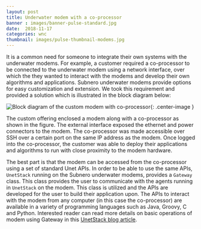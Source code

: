 ```yaml
---
layout: post
title: Underwater modem with a co-processor
banner : images/banner-pulse-standard.jpg
date:  2018-11-17
categories: wnc
thumbnail: images/pulse-thumbnail-modems.jpg
---
```


It is a common need for someone to integrate their own systems with the underwater modems. For example, a customer required a co-processor to be connected to the underwater modem using a network interface, over which the they wanted to interact with the modems and develop their own algorithms and applications. Subnero underwater modems provide options for easy customization and extension. We took this requirement and provided a solution which is illustrated in the block diagram below:

![Block diagram of the custom modem with co-processor]({{site.baseurl}}/images/block.jpg){: .center-image  }

The custom offering enclosed a modem along with a co-processor as shown in the figure. The external interface exposed the ethernet and power connectors to the modem. The co-processor was made accessible over SSH over a certain port on the same IP address as the modem. Once logged into the co-processor, the customer was able to deploy their applications and algorithms to run with close proximity to the modem hardware.

The best part is that the modem can be accessed from the co-processor using a set of standard Unet APIs. In order to be able to use the same APIs, `UnetStack` running on the Subnero underwater modems, provides a `Gateway` class. This class provides the user to communicate with the agents running in `UnetStack` on the modem. This class is utilized and the APIs are developed for the user to build their application upon. The APIs to interact with the modem from any computer (in this case the co-processor) are available in a variety of programming languages such as Java, Groovy, C and Python. Interested reader can read more details on basic operations of modem using Gateway in this [UnetStack blog article](https://blog.unetstack.net/basic-modem-operations-using-unetstack#disqus_thread).

